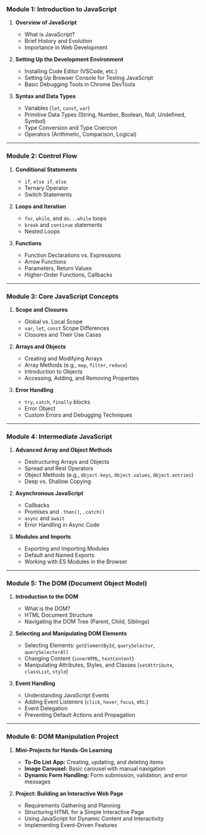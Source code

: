 ### **Module 1: Introduction to JavaScript**

1. **Overview of JavaScript**

   - What is JavaScript?
   - Brief History and Evolution
   - Importance in Web Development

2. **Setting Up the Development Environment**

   - Installing Code Editor (VSCode, etc.)
   - Setting Up Browser Console for Testing JavaScript
   - Basic Debugging Tools in Chrome DevTools

3. **Syntax and Data Types**
   - Variables (`let`, `const`, `var`)
   - Primitive Data Types (String, Number, Boolean, Null, Undefined, Symbol)
   - Type Conversion and Type Coercion
   - Operators (Arithmetic, Comparison, Logical)

---

### **Module 2: Control Flow**

1. **Conditional Statements**

   - `if`, `else if`, `else`
   - Ternary Operator
   - Switch Statements

2. **Loops and Iteration**

   - `for`, `while`, and `do...while` loops
   - `break` and `continue` statements
   - Nested Loops

3. **Functions**
   - Function Declarations vs. Expressions
   - Arrow Functions
   - Parameters, Return Values
   - Higher-Order Functions, Callbacks

---

### **Module 3: Core JavaScript Concepts**

1. **Scope and Closures**

   - Global vs. Local Scope
   - `var`, `let`, `const` Scope Differences
   - Closures and Their Use Cases

2. **Arrays and Objects**

   - Creating and Modifying Arrays
   - Array Methods (e.g., `map`, `filter`, `reduce`)
   - Introduction to Objects
   - Accessing, Adding, and Removing Properties

3. **Error Handling**
   - `try`, `catch`, `finally` blocks
   - Error Object
   - Custom Errors and Debugging Techniques

---

### **Module 4: Intermediate JavaScript**

1. **Advanced Array and Object Methods**

   - Destructuring Arrays and Objects
   - Spread and Rest Operators
   - Object Methods (e.g., `Object.keys`, `Object.values`, `Object.entries`)
   - Deep vs. Shallow Copying

2. **Asynchronous JavaScript**

   - Callbacks
   - Promises and `.then()`, `.catch()`
   - `async` and `await`
   - Error Handling in Async Code

3. **Modules and Imports**
   - Exporting and Importing Modules
   - Default and Named Exports
   - Working with ES Modules in the Browser

---

### **Module 5: The DOM (Document Object Model)**

1. **Introduction to the DOM**

   - What is the DOM?
   - HTML Document Structure
   - Navigating the DOM Tree (Parent, Child, Siblings)

2. **Selecting and Manipulating DOM Elements**

   - Selecting Elements: `getElementById`, `querySelector`, `querySelectorAll`
   - Changing Content (`innerHTML`, `textContent`)
   - Manipulating Attributes, Styles, and Classes (`setAttribute`, `classList`, `style`)

3. **Event Handling**
   - Understanding JavaScript Events
   - Adding Event Listeners (`click`, `hover`, `focus`, etc.)
   - Event Delegation
   - Preventing Default Actions and Propagation

---

### **Module 6: DOM Manipulation Project**

1. **Mini-Projects for Hands-On Learning**

   - **To-Do List App:** Creating, updating, and deleting items
   - **Image Carousel:** Basic carousel with manual navigation
   - **Dynamic Form Handling:** Form submission, validation, and error messages

2. **Project: Building an Interactive Web Page**
   - Requirements Gathering and Planning
   - Structuring HTML for a Simple Interactive Page
   - Using JavaScript for Dynamic Content and Interactivity
   - Implementing Event-Driven Features

